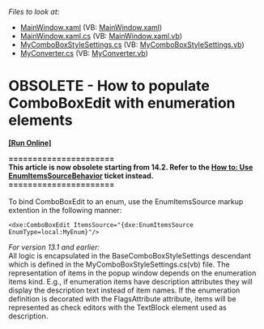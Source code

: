 <!-- default file list -->
*Files to look at*:

* [MainWindow.xaml](./CS/ComboBoxEditEnum/MainWindow.xaml) (VB: [MainWindow.xaml](./VB/ComboBoxEditEnum/MainWindow.xaml))
* [MainWindow.xaml.cs](./CS/ComboBoxEditEnum/MainWindow.xaml.cs) (VB: [MainWindow.xaml.vb](./VB/ComboBoxEditEnum/MainWindow.xaml.vb))
* [MyComboBoxStyleSettings.cs](./CS/ComboBoxEditEnum/MyComboBoxStyleSettings.cs) (VB: [MyComboBoxStyleSettings.vb](./VB/ComboBoxEditEnum/MyComboBoxStyleSettings.vb))
* [MyConverter.cs](./CS/ComboBoxEditEnum/MyConverter.cs) (VB: [MyConverter.vb](./VB/ComboBoxEditEnum/MyConverter.vb))
<!-- default file list end -->
# OBSOLETE - How to populate ComboBoxEdit with enumeration elements
<!-- run online -->
**[[Run Online]](https://codecentral.devexpress.com/e4156)**
<!-- run online end -->


<p><strong>======================</strong><br /><strong>This article is now obsolete starting from 14.2. Refer to the <a href="https://www.devexpress.com/Support/Center/p/T196946">How to: Use EnumItemsSourceBehavior</a> ticket instead.</strong><br /><strong>======================</strong><br /><br />To bind ComboBoxEdit to an enum, use the EnumItemsSource markup extention in the following manner:</p>


```xaml
<dxe:ComboBoxEdit ItemsSource="{dxe:EnumItemsSource EnumType=local:MyEnum}"/>
```


<p><em>For version 13.1 and earlier:</em><br /> All logic is encapsulated in the BaseComboBoxStyleSettings descendant which is defined in the MyComboBoxStyleSettings.cs(vb) file. The representation of items in the popup window depends on the enumeration items kind. E.g., if enumeration items have description attributes they will display the description text instead of item names. If the enumeration definition is decorated with the FlagsAttribute attribute, items will be represented as check editors with the TextBlock element used as description.</p>

<br/>


